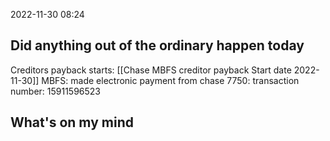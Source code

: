 2022-11-30
08:24

## Did anything out of the ordinary happen today
Creditors payback starts: [[Chase MBFS creditor payback Start date 2022-11-30]]
MBFS: made electronic payment from chase 7750: transaction number: 15911596523

## What's on my mind

